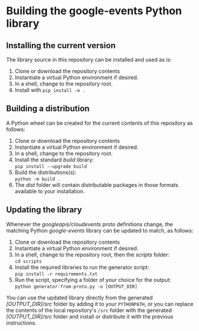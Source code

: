 # Building the google-events Python library

## Installing the current version

The library source in this repository can be installed and used as is:

1. Clone or download the repository contents
1. Instantiate a virtual Python environment if desired.
1. In a shell, change to the repository root.
1. Install with `pip install -e .`

## Building a distribution

A Python wheel can be created for the current contents of this repository as
follows:

1. Clone or download the repository contents
1. Instantiate a virtual Python environment if desired.
1. In a shell, change to the repository root.
1. Install the standard *build* library:  
    `pip install --upgrade build`
1. Build the distributions(s):  
    `python -m build .`
1. The *dist* folder will contain distributable packages in those formats
available to your installation.

## Updating the library

Whenever the *googleapis/cloudevents* proto definitions change, the matching
Python *google-events* library can be updated to match, as follows:

1. Clone or download the repository contents
1. Instantiate a virtual Python environment if desired.
1. In a shell, change to the repository root, then the *scripts* folder:   
    `cd scripts`
1. Install the required libraries to run the generator script:  
    `pip install -r requirements.txt`
1. Run the script, specifying a folder of your choice for the output:  
    `python generator-from-proto.py -o [OUTPUT_DIR]`

You can use the updated library directly from the generated *[OUTPUT_DIR]/src*
folder by adding it to your `PYTHONPATH`, or you can replace the contents of the
local repository's `/src` folder with the generated *[OUTPUT_DIR]/src* folder
and install or distribute it with the previous instructions.

